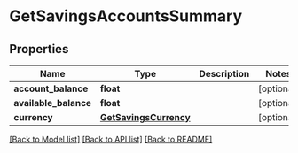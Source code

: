 # GetSavingsAccountsSummary

## Properties
Name | Type | Description | Notes
------------ | ------------- | ------------- | -------------
**account_balance** | **float** |  | [optional] 
**available_balance** | **float** |  | [optional] 
**currency** | [**GetSavingsCurrency**](GetSavingsCurrency.md) |  | [optional] 

[[Back to Model list]](../README.md#documentation-for-models) [[Back to API list]](../README.md#documentation-for-api-endpoints) [[Back to README]](../README.md)

